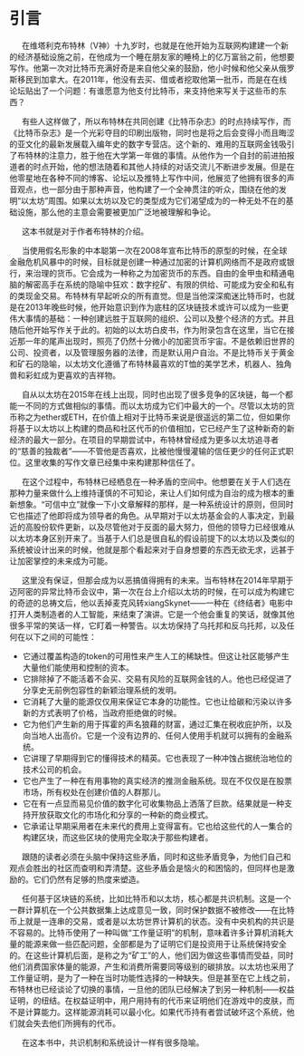 # 引言
&ensp; &ensp; 在维塔利克布特林（V神）十九岁时，也就是在他开始为互联网构建建一个新的经济基础设施之前，在他成为一个睡在朋友家的睡椅上的亿万富翁之前，他想要写作。他第一次对比特币充满好奇是来自他父亲的鼓励，他小时候和他父亲从俄罗斯移民到加拿大。在2011年，他没有去买、借或者挖取他第一批币，而是在在线论坛贴出了一个问题：有谁愿意为他支付比特币，来支持他来写关于这些币的东西？

&ensp; &ensp; 有些人这样做了，所以布特林在共同创建《比特币杂志》的时点持续写作，而《比特币杂志》是一个光彩夺目的印刷出版物，同时也是将之后会变得小而且晦涩的亚文化的最新发展载入编年史的数字专营店。这个新的、难用的互联网金钱吸引了布特林的注意力，胜于他在大学第一年做的事情。从他作为一个自封的前进拍报道者的时点开始，他的想法随着和其他人持续的对话交流儿不断进步发展。但是在他零星地在各种不同的博客、论坛以及推特上写作中间，他展览了他拥有很多的声音观点，也一部分由于那种声音，他构建了一个全神贯注的听众，围绕在他的发明“以太坊”周围。如果以太坊以及它的类型成为它们渴望成为的一种无处不在的基础设施，那么他的主意会需要被更加广泛地被理解和争论。

&ensp; &ensp; 这本书就是对于作者布特林的介绍。

&ensp; &ensp; 当使用假名形象的中本聪第一次在2008年宣布比特币的原型的时候，在全球金融危机风暴中的时候，目标就是创建一种通过加密的计算机网络而不是政府或银行，来治理的货币。它会成为一种称之为加密货币的东西。自由的金甲虫和精通电脑的解密高手在系统的隐喻中狂欢：数字挖矿、有限的供给、可能成为安全和私有的类现金交易。布特林有早起听众的所有直觉。但是当他深深痴迷比特币时，也就是在2013年晚些时候，他开始意识到作为底柱的区块链技术或许可以成为一些更伟大事情的基础：一种创建远胜于互联网的组织、公司以及整个经济的方式。并且随后他开始写作关于此的。初始的以太坊白皮书，作为附录包含在这里，当它在接近那一年的尾声出现时，照亮了仍然十分微小的加密货币宇宙。不是依赖旧世界的公司、投资者，以及管理服务器的法律，而是默认用户自治。不是比特币关于黄金和矿石的隐喻，以太坊文化遵循了布特林最喜欢的T恤的美学艺术，机器人、独角兽和彩虹成为更喜欢的吉祥物。

&ensp; &ensp; 自从以太坊在2015年在线上出现，同时也出现了很多竞争的区块链，每一个都能一不同的方式做相似的事情。而以太坊成为它们中最大的一个。尽管以太坊的货币称之为ether或ETH，在价值上相对于比特币来说是很遥远的第二位，但如果你将基于以太坊以上构建的商品和社区代币的价值相加，它已经产生了这种新奇的新经济的最大一部分。在项目的早期尝试中，布特林曾经成为更多以太坊追寻者的“慈善的独裁者”——不管他是否喜欢，比被他慢慢灌输的信任更少的任何正式职位。这里收集的写作文章已经集中来构建那种信任了。

&ensp; &ensp; 在这个过程中，布特林已经栖息在一种矛盾的空间中。他想要在关于人们选在那种力量来做什么上维持谨慎的不可知论，来让人们如何成为自治的成为根本的重新想象。“可信中立”就像一下小文章解释的那样，是一种系统设计的原则，但同时它也描述了他即将成为领导者的角色。从早期对于以太坊基金会的人事决定，到最近的高股份软件更新，以及尽管他对于反面的最大努力，但他的领导力已经很难从以太坊本身区别开来了。当基于人们总是很自私的假设前提下的以太坊以及类似的系统被设计出来的时候，他就是那个看起来对于自身想要的东西无欲无求，远甚于让加密掌控的未来成为可能。

&ensp; &ensp; 这里没有保证，但那会成为以恶搞值得拥有的未来。当布特林在2014年早期于迈阿密的异常比特币会议中，第一次在台上介绍以太坊的时候，在可以成为构建它的奇迹的总祷文后，他以丢掉麦克风转xiangSkynet——一种在《终结者》电影中打开人类制造者的人工智能，来结束了演讲。它是一个他会重复的笑话，就像其他很多平常的笑话一样，它盯着一种警告。以太坊保持了乌托邦和反乌托邦，以及任何在以下之间的可能性：
* 它通过覆盖构造的token的可用性来产生人工的稀缺性。但这让社区能够产生大量他们能使用和控制的资本。
* 它排除掉了不能活着不会买、交易有风险的互联网金钱的人。他也已经促进了分享史无前例包容性的新颖治理系统的发明。
* 它消耗了大量的能源仅仅用来保证它本身的功能性。它也让给碳和污染以许多新的方式表明了价格，当政府拒绝做的时候。
* 它为他们产生新的用于挥霍的声名狼藉的财富，通过汇集在税收庇护所，以及向当地人出高价。它是一个没有边界的、任何人使用手机就可以拥有的金融系统。
* 它讲理了早期得到它的懂得技术的精英。它也表现了一种冲蚀占据统治地位的技术公司的机会。
* 它也产生了一种在有用事物的真实经济的推测金融系统。现在不仅仅是在股票市场，所有权处在创建价值的人群那儿。
* 它在有一点显而易见价值的数字化可收集物品上洒落了巨款。结果就是一种支持开放获取文化的市场化和分享的一种新的商业模式。
* 它承诺让早期采用者在未来代的费用上变得富有。它也给这些代的人一集合的构建区块，而这些区块的使用完全取决于那些构建者。

&ensp; &ensp; 跟随的读者必须在头脑中保持这些矛盾，同时和这些矛盾竞争，为他们自己和观点会胜出的社区而查明和弄清楚。这些矛盾会是恼火的和困恼的，但同样也是激励的。它们仍然有足够的热度来塑造。

&ensp; &ensp; 任何基于区块链的系统，比如比特币和以太坊，核心都是共识机制。这是一个一群计算机在一个公共数据集上达成意见一致，同时保护数据不被修改——在比特币上就是一连串的交易，或者是以太坊世界计算机的状态。没有中央机构的共识是不容易的。比特币使用了一种叫做“工作量证明”的机制，意味着许多计算机消耗大量的能源来做一些匹配问题，全部都是为了证明它们是投资用于让系统保持安全的。在这些计算机后面，是称之为“矿工”的人，他们因为做这些事情而受益，同时他们消费国家体量的能源，产生和消费所需要同等级别的碳排放。以太坊也采用了工作量证明，是为了一种在当时功能性选择的一种缺失。但是甚至在它上线之前，布特林也已经谈论了切换的事情，一旦他的团队已经解决了到另一种机制——权益证明，的纽结。在权益证明中，用户用持有的代币来证明他们在游戏中的皮肤，而不是计算能力。这样能源消耗可以最小化。如果代币持有者尝试破坏这个系统，他们就会失去他们所拥有的代币。

&ensp; &ensp; 在这本书中，共识机制和系统设计一样有很多隐喻。